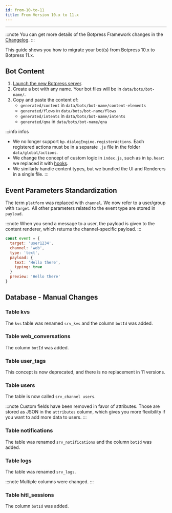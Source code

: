 ```yaml
---
id: from-10-to-11
title: From Version 10.x to 11.x
---
```


---------------

:::note
You can get more details of the Botpress Framework changes in the [Changelog](https://github.com/botpress/botpress/releases).
:::

This guide shows you how to migrate your bot(s) from Botpress 10.x to Botpress 11.x.

## Bot Content

1. [Launch the new Botpress server](/docs/overview/download-and-start#start-botpress).
1. Create a bot with any name. Your bot files will be in `data/bots/bot-name/`.
1. Copy and paste the content of:
    - `generated/content` in `data/bots/bot-name/content-elements`
    - `generated/flows` in `data/bots/bot-name/flows`
    - `generated/intents` in `data/bots/bot-name/intents`
    - `generated/qna` in `data/bots/bot-name/qna`

:::info infos
- We no longer support `bp.dialogEngine.registerActions`. Each registered actions must be in a separate `.js` file in the folder `data/global/actions`.
- We change the concept of custom logic in `index.js`, such as in `bp.hear`: we replaced it with [hooks](/docs/conversation-studio/code-editor/hooks).
- We similarly handle content types, but we bundled the UI and Renderers in a single file.
:::

## Event Parameters Standardization

The term `platform` was replaced with `channel`. We now refer to a user/group with `target`. All other parameters related to the event type are stored in `payload`. 

:::note
When you send a message to a user, the payload is given to the content renderer, which returns the channel-specific payload.
:::

```js
const event = {
  target: 'user1234',
  channel: 'web',
  type: 'text',
  payload: {
    text: 'Hello there',
    typing: true
  }
  preview: 'Hello there'
}
```

## Database - Manual Changes

### Table kvs

The `kvs` table was renamed `srv_kvs` and the column `botId` was added.

### Table web_conversations

The column `botId` was added.

### Table user_tags

This concept is now deprecated, and there is no replacement in 11 versions.

### Table users

The table is now called `srv_channel users`. 

:::note
Custom fields have been removed in favor of attributes. Those are stored as JSON in the `attributes` column, which gives you more flexibility if you want to add more data to users.
:::

### Table notifications

The table was renamed `srv_notifications` and the column `botId` was added.

### Table logs

The table was renamed `srv_logs`. 

:::note
Multiple columns were changed.
:::

### Table hitl_sessions

The column `botId` was added.
